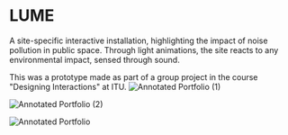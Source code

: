 # LUME

A site-specific interactive installation, highlighting the impact of noise pollution in public space. Through light animations, the site reacts  to any environmental impact, sensed through sound.

This was a prototype made as part of a group project in the course "Designing Interactions" at ITU.
![Annotated Portfolio (1)](https://github.com/user-attachments/assets/c3f75910-3a55-4b4c-88f5-c9d081fe06a4)


![Annotated Portfolio (2)](https://github.com/user-attachments/assets/0a201ab5-34c9-4ae0-ab49-c60b98cfda4d)


![Annotated Portfolio](https://github.com/user-attachments/assets/1081ba34-33b0-477e-802c-debcf325ebb2)








